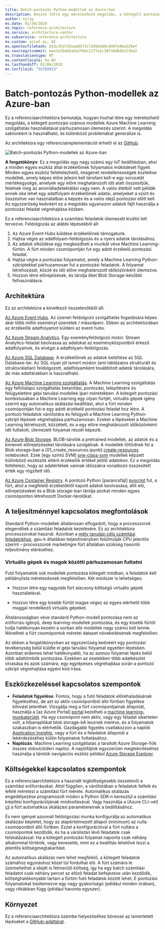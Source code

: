 ```yaml
---
title: Batch-pontozás Python-modellek az Azure-ban
description: Hozzon létre egy méretezhető megoldás, a kötegelt pontozási modellek Azure Machine Learning szolgáltatás használatával párhuzamosan ütemezés szerint.
author: njray
ms.date: 01/30/2019
ms.topic: reference-architecture
ms.service: architecture-center
ms.subservice: reference-architecture
ms.custom: azcat-ai, AI
ms.openlocfilehash: 81dc353735eaa6573c72d9e588c949fe96a329ef
ms.sourcegitcommit: eee3a35dd5a5a2f0dc117fa1c30f16d6db213ba2
ms.translationtype: MT
ms.contentlocale: hu-HU
ms.lasthandoff: 02/06/2019
ms.locfileid: "55782013"
---
```

# <a name="batch-scoring-of-python-models-on-azure"></a>Batch-pontozás Python-modellek az Azure-ban

Ez a referenciaarchitektúra bemutatja, hogyan hozhat létre egy méretezhető megoldás, a kötegelt pontozási számos modellek Azure Machine Learning szolgáltatás használatával párhuzamosan ütemezés szerint. A megoldás sablonként is használható, és különböző problémákat generalize is.

Az architektúra egy referenciaimplementációt érhető el az [GitHub][github].

![Batch-pontozás Python-modellek az Azure-ban](./_images/batch-scoring-python.png)

**A forgatókönyv**: Ez a megoldás egy nagy számú egy IoT beállításban, ahol a minden egyes eszköz által érzékelőinek folyamatos működését figyeli. Minden egyes eszköz feltételezhető, imagenet rendellenességek észlelése modellek, amely képes előre jelezni kell társítani kell-e egy sorozatát mértékegysége, amelyek egy előre meghatározott idő alatt összesítjük, felelnek meg az anomáliadetektálási vagy nem. A valós életből vett példák ennek oka lehet egy adatfolyam érzékelőinek adatai, amelyeket a szűrt és összesítve van használatban a képzés és a valós idejű pontozási előtt kell. Az egyszerűség kedvéért ez a megoldás ugyanazon adatok fájlt használja a pontozási feladat végrehajtása közben.

Ez a referenciaarchitektúra a számítási feladatok ütemezett kiváltó lett tervezve. Feldolgozás az alábbi lépésekből áll:
1.  Az Azure Event Hubs küldése érzékelőinek támogatunk.
2.  Hajtsa végre az adatfolyam-feldolgozás és a nyers adatok tárolásához.
3.  Az adatok elküldése egy megkezdheti a munkát véve Machine Learning-fürtön. A fürt minden csomópontján fut egy adott érzékelő pontozási feladat. 
4.  Hajtsa végre a pontozási folyamatot, amely a Machine Learning Python-szkriptekkel párhuzamosan fut a pontozási feladatok. A folyamat létrehozását, közzé és idő előre meghatározott időközönként ütemezve.
5.  Hozzon létre előrejelzések, és tárolja őket Blob Storage-későbbi felhasználásra.

## <a name="architecture"></a>Architektúra

Ez az architektúra a következő összetevőkből áll:

[Az Azure Event Hubs][event-hubs]. Az üzenet-feldolgozó szolgáltatás fogadására képes akár több millió eseményt üzenetek / másodperc. Ebben az architektúrában az érzékelők adatfolyamot küldeni az event hubs.

[Az Azure Stream Analytics][stream-analytics]. Egy eseményfeldolgozó motor. Stream Analytics-feladat beolvassa az adatokat az eseményközpontból érkező adatfolyamok, és elvégzi a adatfolyam-feldolgozás.

[Az Azure SQL Database][sql-database]. A érzékelőinek az adatok betöltése az SQL Database-be. Az SQL olyan jól ismert módon (ami táblázatos strukturált és strukturálatlan) feldolgozott, adatfolyamként továbbított adatok tárolására, de más adattárakban is használható.

[Az Azure Machine Learning szolgáltatás][amls]. A Machine Learning szolgáltatás egy felhőalapú szolgáltatás betanítási, pontozási, telepítésére és felügyeletére gépi tanulási modellek ipari méretekben. A kötegelt pontozási kontextusában a Machine Learning egy olyan fürtjét, virtuális gépek igény szerint egy automatikus skálázási beállítást, ahol a fürt minden csomópontján fut-e egy adott érzékelő pontozási feladat hoz létre. A pontozó feladatok várólistára és felügyeli a Machine Learning Python-szkript lépések végrehajtása párhuzamosan. Ezeket a lépéseket a Machine Learning létrehozott, közzétett, és a egy előre meghatározott időközönként idő futtatott, ütemezett folyamat részét képezik.

[Az Azure Blob Storage][storage]. BLOB-tárolók a pretrained modellek, az adatok és a kimeneti előrejelzéseket tárolására szolgálnak. A modellek töltődnek fel a Blob storage-ban a [01_create_resources.ipynb] [ create-resources] notebookot. Ezek [egy szintű SVM] [ one-class-svm] modellek képzett különböző eszközök eltérő érzékelők értéket jelölő adatokon. Ez a megoldás feltételezi, hogy az adatértékek vannak időszakra vonatkozó összesített érték egy rögzített idő.

[Az Azure Container Registry][acr]. A pontozó Python [parancsfájl] [ pyscript] fut, a fürt, ahol a megfelelő érzékelőktől kapott adatok beolvasása, állít elő, előrejelzéseket és a Blob storage-ban tárolja azokat minden egyes csomóponton létrehozott Docker-tárolókat.

## <a name="performance-considerations"></a>A teljesítménnyel kapcsolatos megfontolások

Standard Python-modellek általánosan elfogadott, hogy a processzorok elegendőek a számítási feladatok kezelésére. Ez az architektúra processzorokat használ. Azonban a [mély tanulási célú számítási feladatokhoz][deep], gpu-k általában teljesítményben felülmúlják CPU jelentős szerint – processzorok marketingre fürt általában szükség hasonló teljesítmény eléréséhez.

### <a name="parallelizing-across-vms-vs-cores"></a>Virtuális gépek és magok közötti párhuzamosan futtatni

Futó folyamatok sok modellek pontozása kötegelt módban, a feladatok kell példánylista méretezésnek megfelelően. Két módszer is lehetséges:

* Hozzon létre egy nagyobb fürt alacsony költségű virtuális gépek használatával.

* Hozzon létre egy kisebb fürtöt magas végez az egyes elérhető több maggal rendelkező virtuális gépeket.

Általánosságban véve standard Python-modell pontozása nem az erőforrás-igényű, deep learning-modellek pontozása, és egy kisebb fürtöt tudja hatékonyan kezelni a sorban álló modellek nagy számú kell lennie. Növelheti a fürt csomópontok méretei dataset növekedésének megfelelően.

Az ebben a forgatókönyvben az egyszerűség kedvéért egy pontozási tevékenység belül küldte el gépi tanulási folyamat egyetlen lépésben. Azonban érdemes lehet hatékonyabb, ha az azonos folyamat lépés belül több adattömbök pontozása. Ezekben az esetekben több adatkészlet olvasása és azok számára, egy egylépéses végrehajtása során a pontozó szkript végrehajtása egyéni kód írása.

## <a name="management-considerations"></a>Eszközkezeléssel kapcsolatos szempontok

- **Feladatok figyelése**. Fontos, hogy a futó feladatok előrehaladásának figyeléséhez, de azt az aktív csomópontból álló fürtben figyelése kihívást jelenthet. Vizsgálja meg a fürt csomópontjainak állapotát, használja a [az Azure Portal] [ portal] kezelheti a [machine learning-munkaterület][ml-workspace]. Ha egy csomópont nem aktív, vagy egy feladat sikertelen volt, a hibanaplókat blob storage-bA lesznek mentve, és a folyamatok szakaszban is elérhetők. Gazdagabb figyelés csatlakozzon a naplók [Application Insights][app-insights], vagy a fürt és a feladatok állapotát a lekérdezéséhez külön folyamatok futtatásához.
-   **Naplózás**. Machine Learning szolgáltatás a társított Azure Storage-fiók összes stdout/stderr naplóz. A naplófájlok egyszerűen megtekintéséhez használja a tárolók navigációs eszköz például [Azure Storage Explorer][explorer].

## <a name="cost-considerations"></a>Költségekkel kapcsolatos szempontok

Ez a referenciaarchitektúra a használt legköltségesebb összetevői a számítási erőforrásokat. Attól függően, a várólistában a feladatok felfelé és lefelé méretezi a számítási fürt mérete. Automatikus skálázás engedélyezése programozott módon a Python SDK-n keresztül a számítási kiépítési konfigurációjának módosításával. Vagy használja a [Azure CLI-vel] [ cli] a fürt automatikus skálázási paramétereinek a beállításához.

És nem igényel azonnali feldolgozási munka konfigurálja az automatikus skálázási képletet, hogy az alapértelmezett állapot (minimum) az nulla csomópontból álló fürtben. Ezzel a konfigurációval a fürt nullára a csomópontok kezdődik, és ha a várólistán lévő feladatok csak felskálázással. Ha a kötegelt pontozási folyamat naponta csak néhány alkalommal történik, vagy kevesebb, mint ez a beállítás lehetővé teszi a jelentős költségmegtakarítást.

Az automatikus skálázás nem lehet megfelelő, a kötegelt feladatok számához egymáshoz közel túl fordulhat elő. A fürt számára le üzemeltethet a idejét is felmerülő költség, így ha egy batch számítási feladatot csak néhány percet az előző feladat befejezése után kezdődik, költséghatékonyabb tartani a fürtön futó feladatok között lehet. E pontozási folyamatokat beütemezve egy nagy gyakoriságú (például minden órában), vagy ritkábban függ (például havonta egyszer).


## <a name="deployment"></a>Környezet

Ez a referenciaarchitektúra üzembe helyezéséhez kövesse az ismertetett lépéseket a [GitHub-adattárat][github].

[acr]: /azure/container-registry/container-registry-intro
[ai]: /azure/application-insights/app-insights-overview
[aml-compute]: /azure/machine-learning/service/how-to-set-up-training-targets#amlcompute
[amls]: /azure/machine-learning/service/overview-what-is-azure-ml
[automatic-scaling]: /azure/batch/batch-automatic-scaling
[azure-files]: /azure/storage/files/storage-files-introduction
[cli]: https://docs.microsoft.com/en-us/cli/azure
[create-resources]: https://github.com/Microsoft/AMLBatchScoringPipeline/blob/master/01_create_resources.ipynb
[deep]: /azure/architecture/reference-architectures/ai/batch-scoring-deep-learning
[event-hubs]: /azure/event-hubs/event-hubs-geo-dr
[explorer]: https://azure.microsoft.com/en-us/features/storage-explorer/
[github]: https://github.com/Microsoft/AMLBatchScoringPipeline
[one-class-svm]: http://scikit-learn.org/stable/modules/generated/sklearn.svm.OneClassSVM.html
[portal]: https://portal.azure.com
[ml-workspace]: https://docs.microsoft.com/en-us/azure/machine-learning/studio/create-workspace
[python-script]: https://github.com/Azure/BatchAIAnomalyDetection/blob/master/batchai/predict.py
[pyscript]: https://github.com/Microsoft/AMLBatchScoringPipeline/blob/master/scripts/predict.py
[storage]: /azure/storage/blobs/storage-blobs-overview
[stream-analytics]: /azure/stream-analytics/
[sql-database]: https://docs.microsoft.com/en-us/azure/sql-database/
[app-insights]: https://docs.microsoft.com/en-us/azure/application-insights/app-insights-overview
